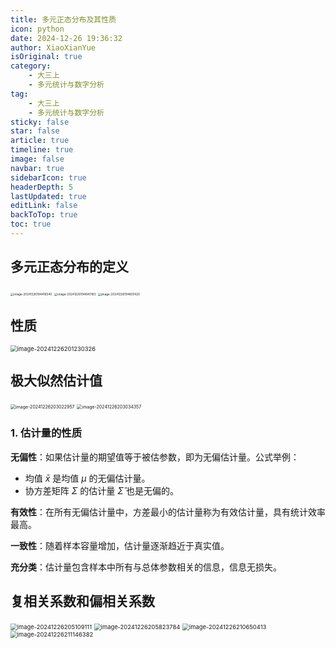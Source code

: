 ```yaml
---
title: 多元正态分布及其性质
icon: python
date: 2024-12-26 19:36:32
author: XiaoXianYue
isOriginal: true
category: 
    - 大三上
    - 多元统计与数字分析
tag:
    - 大三上
    - 多元统计与数字分析
sticky: false
star: false
article: true
timeline: true
image: false
navbar: true
sidebarIcon: true
headerDepth: 5
lastUpdated: true
editLink: false
backToTop: true
toc: true
---
```


## 多元正态分布的定义

<img src="./3.assets/image-20241226194416540.png" alt="image-20241226194416540" style="zoom: 33%;" />

<img src="./3.assets/image-20241226194640183.png" alt="image-20241226194640183" style="zoom:33%;" />

<img src="./3.assets/image-20241226194607420.png" alt="image-20241226194607420" style="zoom: 33%;" />

## 性质

<img src="./3.assets/image-20241226201230326.png" alt="image-20241226201230326" style="zoom: 67%;" />



## 极大似然估计值

<img src="./3.assets/image-20241226203022957.png" alt="image-20241226203022957" style="zoom: 50%;" />

<img src="./3.assets/image-20241226203034357.png" alt="image-20241226203034357" style="zoom:50%;" />

### 1. 估计量的性质

**无偏性**：如果估计量的期望值等于被估参数，即为无偏估计量。公式举例：

- 均值 $\bar{x}$ 是均值 $\mu$ 的无偏估计量。
- 协方差矩阵 $\Sigma$ 的估计量 $\hat{\Sigma}$ 也是无偏的。

**有效性**：在所有无偏估计量中，方差最小的估计量称为有效估计量，具有统计效率最高。

**一致性**：随着样本容量增加，估计量逐渐趋近于真实值。

**充分类**：估计量包含样本中所有与总体参数相关的信息，信息无损失。



## 复相关系数和偏相关系数

<img src="./3.assets/image-20241226205109111.png" alt="image-20241226205109111" style="zoom: 67%;" />

<img src="./3.assets/image-20241226205823784.png" alt="image-20241226205823784" style="zoom: 67%;" />

<img src="./3.assets/image-20241226210650413.png" alt="image-20241226210650413" style="zoom: 67%;" />

<img src="./3.assets/image-20241226211146382.png" alt="image-20241226211146382" style="zoom: 67%;" />